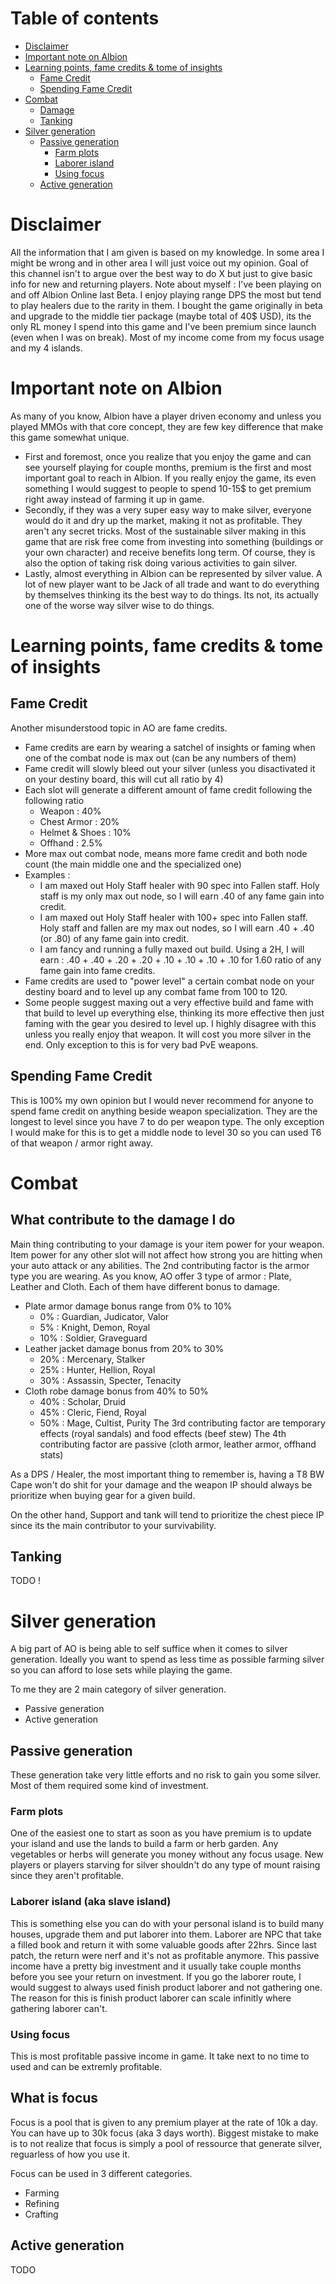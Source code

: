 # Table of contents
- [Disclaimer](#disclaimer)
- [Important note on Albion](#important)
- [Learning points, fame credits & tome of insights](#learning)
  - [Fame Credit](#famecredit)
  - [Spending Fame Credit](#spendingfamecredit)
- [Combat](#combat)
  - [Damage](#damage)
  - [Tanking](#tanking)
- [Silver generation](#silver)
  - [Passive generation](#passive)
    - [Farm plots](#farming)
    - [Laborer island](#laborer)
    - [Using focus](#focus)
  - [Active generation](#active)

# Disclaimer <a name="disclaimer"></a>
All the information that I am given is based on my knowledge. In some area I might be wrong and in other area I will just voice out my opinion.
Goal of this channel isn't to argue over the best way to do X but just to give basic info for new and returning players.
Note about myself : I've been playing on and off Albion Online last Beta. I enjoy playing range DPS the most but tend to play healers due to the rarity in them.
I bought the game originally in beta and upgrade to the middle tier package (maybe total of 40$ USD), its the only RL money I spend into this game and I've been premium since launch (even when I was on break). Most of my income come from my focus usage and my 4 islands.

# Important note on Albion <a name="important"></a>
As many of you know, Albion have a player driven economy and unless you played MMOs with that core concept, they are few key difference that make this game somewhat unique. 
- First and foremost, once you realize that you enjoy the game and can see yourself playing for couple months, premium is the first and most important goal to reach in Albion. If you really enjoy the game, its even something I would suggest to people to spend 10-15$ to get premium right away instead of farming it up in game.
- Secondly, if they was a very super easy way to make silver, everyone would do it and dry up the market, making it not as profitable. They aren't any secret tricks. Most of the sustainable silver making in this game that are risk free come from investing into something (buildings or your own character) and receive benefits long term. Of course, they is also the option of taking risk doing various activities to gain silver.
- Lastly, almost everything in Albion can be represented by silver value. A lot of  new player want to be Jack of all trade and want to do everything by themselves thinking its the best way to do things. Its not, its actually one of the worse way silver wise to do things.

# Learning points, fame credits & tome of insights <a name="learning"></a>
## Fame Credit <a name="famecredit"></a>
Another misunderstood topic in AO are fame credits.
- Fame credits are earn by wearing a satchel of insights or faming when one of the combat node is max out (can be any numbers of them)
- Fame credit will slowly bleed out your silver (unless you disactivated it on your destiny board, this will cut all ratio by 4)
- Each slot will generate a different amount of fame credit following the following ratio
  - Weapon : 40%
  - Chest Armor : 20%
  - Helmet & Shoes : 10%
  - Offhand : 2.5%
- More max out combat node, means more fame credit and both node count (the main middle one and the specialized one)
- Examples : 
  - I am maxed out Holy Staff healer with 90 spec into Fallen staff. Holy staff is my only max out node, so I will earn .40 of any fame gain into credit.
  - I am maxed out Holy Staff healer with 100+ spec into Fallen staff. Holy staff and fallen are my max out nodes, so I will earn .40 + .40 (or .80) of any fame gain into credit.
  - I am fancy and running a fully maxed out build. Using a 2H, I will earn : .40 + .40 + .20 + .20 + .10 + .10 + .10 + .10  for 1.60 ratio of any fame gain into fame credits.
- Fame credits are used to "power level" a certain combat node on your destiny board and to level up any combat fame from 100 to 120.
- Some people suggest maxing out a very effective build and fame with that build to level up everything else, thinking its more effective then just faming with the gear you desired to level up. I highly disagree with this unless you really enjoy that weapon. It will cost you more silver in the end. Only exception to this is for very bad PvE weapons.

## Spending Fame Credit <a name="spendingfamecredit"></a>
This is 100% my own opinion but I would never recommend for anyone to spend fame credit on anything beside weapon specialization. They are the longest to level since you have 7 to do per weapon type. The only exception I would make for this is to get a middle node to level 30 so you can used T6 of that weapon / armor right away.

# Combat <a name="combat"></a>

## What contribute to the damage I do <a name="damage"></a>
Main thing contributing to your damage is your item power for your weapon. Item power for any other slot will not affect how strong you are hitting when your auto attack or any abilities.
The 2nd contributing factor is the armor type you are wearing. As you know, AO offer 3 type of armor : Plate, Leather and Cloth. Each of them have different bonus to damage.
- Plate armor damage bonus range from 0% to 10%
  - 0% : Guardian, Judicator, Valor
  - 5% : Knight, Demon, Royal
  - 10% : Soldier, Graveguard
- Leather jacket damage bonus from 20% to 30%
  - 20% : Mercenary, Stalker
  - 25% : Hunter, Hellion, Royal
  - 30% : Assassin, Specter, Tenacity
- Cloth robe damage bonus from 40% to 50%
  - 40% : Scholar, Druid
  - 45% : Cleric, Fiend, Royal
  - 50% : Mage, Cultist, Purity
The 3rd contributing factor are temporary effects (royal sandals) and food effects (beef stew)
The 4th contributing factor are passive (cloth armor, leather armor, offhand stats)

As a DPS / Healer, the most important thing to remember is, having a T8 BW Cape won't do shit for your damage and the weapon IP should always be prioritize when buying gear for a given build.

On the other hand, Support and tank will tend to prioritize the chest piece IP since its the main contributor to your survivability.

## Tanking <a name="tanking"></a>

TODO !

# Silver generation <a name="silver"></a>
A big part of AO is being able to self suffice when it comes to silver generation. Ideally you want to spend as less time as possible farming silver so you can afford to lose sets while playing the game.

To me they are 2 main category of silver generation.
- Passive generation
- Active generation

## Passive generation <a name="passive"></a>
These generation take very little efforts and no risk to gain you some silver. Most of them required some kind of investment.

### Farm plots <a name="farming"></a>
One of the easiest one to start as soon as you have premium is to update your island and use the lands to build a farm or herb garden.
Any vegetables or herbs will generate you money without any focus usage.
New players or players starving for silver shouldn't do any type of mount raising since they aren't profitable.

### Laborer island (aka slave island) <a name="laborer"></a>
This is something else you can do with your personal island is to build many houses, upgrade them and put laborer into them. Laborer are NPC that take a filled book and return it with some valuable goods after 22hrs. Since last patch, the return were nerf and it's not as profitable anymore.
This passive income have a pretty big investment and it usually take couple months before you see your return on investment.
If you go the laborer route, I would suggest to always used finish product laborer and not gathering one. The reason for this is finish product laborer can scale infinitly where gathering laborer can't.

### Using focus <a name="focus"></a>
This is most profitable passive income in game. It take next to no time to used and can be extremly profitable.
## What is focus
Focus is a pool that is given to any premium player at the rate of 10k a day. You can have up to 30k focus (aka 3 days worth).
Biggest mistake to make is to not realize that focus is simply a pool of ressource that generate silver, reguarless of how you use it.

Focus can be used in 3 different categories.
- Farming
- Refining
- Crafting 

## Active generation <a name="active"></a>

TODO
